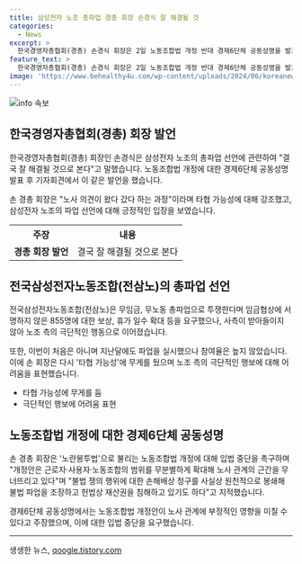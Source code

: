 ```yaml
---
title: 삼성전자 노조 총파업 경총 회장 손경식 잘 해결될 것
categories:
  - News
excerpt: >
  한국경영자총협회(경총) 손경식 회장은 2일 노동조합법 개정 반대 경제6단체 공동성명을 발표한 후 삼성전자 노조의 총파업 선언에 대해 결국 잘 해결될 것이라며 타협 가능성을 언급했다. 이는 삼성 노조와 경영측 간 협상 과정을 반영한 발언으로, 삼성 노사 간의 글로벌 경쟁 속에서 극단적인 행보에 나서긴 어렵다는 전망을 내비쳤다. 손 회장은 노란봉투법으로 불리는 노동조합법 개정에 강력히 반대하며 불법 파업을 조장하는 측면을 지적했다.
feature_text: >
  한국경영자총협회(경총) 손경식 회장은 2일 노동조합법 개정 반대 경제6단체 공동성명을 발표한 후 삼성전자 노조의 총파업 선언에 대해 결국 잘 해결될 것이라며 타협 가능성을 언급했다. 이는 삼성 노조와 경영측 간 협상 과정을 반영한 발언으로, 삼성 노사 간의 글로벌 경쟁 속에서 극단적인 행보에 나서긴 어렵다는 전망을 내비쳤다. 손 회장은 노란봉투법으로 불리는 노동조합법 개정에 강력히 반대하며 불법 파업을 조장하는 측면을 지적했다.
image: 'https://www.behealthy4u.com/wp-content/uploads/2024/06/koreanews.jpg'
---
```


<p><img src="https://www.behealthy4u.com/wp-content/uploads/2024/06/koreanews.jpg" alt="info 속보" /></p>

<h2 data-ke-size="size26">한국경영자총협회(경총) 회장 발언</h2>

<p data-ke-size="size16">한국경영자총협회(경총) 회장인 손경식은 삼성전자 노조의 총파업 선언에 관련하여 "결국 잘 해결될 것으로 본다"고 말했습니다. 노동조합법 개정에 대한 경제6단체 공동성명 발표 후 기자회견에서 이 같은 발언을 했습니다.</p>

<p data-ke-size="size16">손 경총 회장은 "노사 의견이 왔다 갔다 하는 과정"이라며 타협 가능성에 대해 강조했고, 삼성전자 노조의 파업 선언에 대해 긍정적인 입장을 보였습니다.</p>

<table>
    <tr>
        <th>주장</th>
        <th>내용</th>
    </tr>
    <tr>
        <td style="text-align: center; height: 17px;"><b>경총 회장 발언</b></td>
        <td style="text-align: center; height: 17px;">결국 잘 해결될 것으로 본다</td>
    </tr>
</table>

<h2 data-ke-size="size26">전국삼성전자노동조합(전삼노)의 총파업 선언</h2>

<p data-ke-size="size16">전국삼성전자노동조합(전삼노)은 무임금, 무노동 총파업으로 투쟁한다며 임금협상에 서명하지 않은 855명에 대한 보상, 휴가 일수 확대 등을 요구했으나, 사측이 받아들이지 않아 노조 측의 극단적인 행동으로 이어졌습니다.</p>

<p data-ke-size="size16">또한, 이번이 처음은 아니며 지난달에도 파업을 실시했으나 참여율은 높지 않았습니다. 이에 손 회장은 다시 '타협 가능성'에 무게를 뒀으며 노조 측의 극단적인 행보에 대해 어려움을 표현했습니다.</p>

<ul>
    <li>타협 가능성에 무게를 둠</li>
    <li>극단적인 행보에 어려움 표현</li>
</ul>

<h2 data-ke-size="size26">노동조합법 개정에 대한 경제6단체 공동성명</h2>

<p data-ke-size="size16">손 경총 회장은 '노란봉투법'으로 불리는 노동조합법 개정에 대해 입법 중단을 촉구하며 "개정안은 근로자·사용자·노동조합의 범위를 무분별하게 확대해 노사 관계의 근간을 무너뜨리고 있다"며 "불법 쟁의 행위에 대한 손해배상 청구를 사실상 원천적으로 봉쇄해 불법 파업을 조장하고 헌법상 재산권을 침해하고 있기도 하다"고 지적했습니다.</p>

<p data-ke-size="size16">경제6단체 공동성명에서는 노동조합법 개정안이 노사 관계에 부정적인 영향을 미칠 수 있다고 주장했으며, 이에 대한 입법 중단을 요구했습니다.</p>

<hr>

<p data-ke-size="size16"></p>
생생한 뉴스, <a href="https://qoogle.tistory.com" rel="dofollow">qoogle.tistory.com</a>


